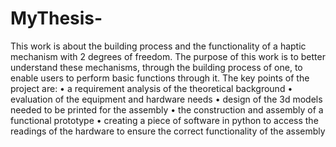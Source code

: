 # MyThesis-
This work is about the building process and the functionality of a haptic mechanism with 2 degrees of freedom. The purpose of this work is to better understand these mechanisms, through the building process of one, to enable users to perform basic functions through it.
The key points of the project are:
•	a requirement analysis of the theoretical background
•	evaluation of the equipment and hardware needs 
•	design of the 3d models needed to be printed for the assembly
•	the construction and assembly of a functional prototype
•	creating a piece of software in python to access the readings of the hardware to ensure the correct functionality of the assembly

